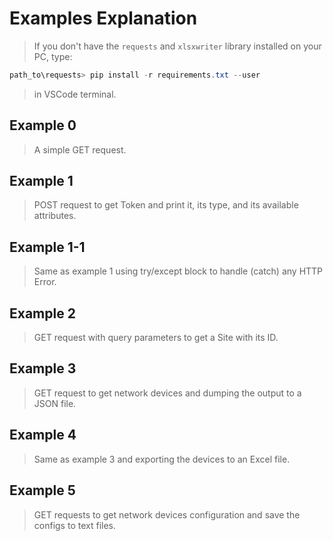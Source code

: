 # Examples Explanation

> If you don't have the `requests` and `xlsxwriter` library installed on your PC, type:

```powershell
path_to\requests> pip install -r requirements.txt --user
```

> in VSCode terminal.

## Example 0

> A simple GET request.

## Example 1

> POST request to get Token and print it, its type, and its available attributes.

## Example 1-1

> Same as example 1 using try/except block to handle (catch) any HTTP Error.

## Example 2

> GET request with query parameters to get a Site with its ID.

## Example 3

> GET request to get network devices and dumping the output to a JSON file.

## Example 4

> Same as example 3 and exporting the devices to an Excel file.

## Example 5

> GET requests to get network devices configuration and save the configs to text files.
